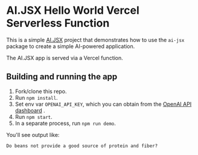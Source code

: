 # AI.JSX Hello World Vercel Serverless Function

This is a simple [AI.JSX](https://ai-jsx.com) project that demonstrates how to use the `ai-jsx`
package to create a simple AI-powered application.

The AI.JSX app is served via a Vercel function.

## Building and running the app

1. Fork/clone this repo.
1. Run `npm install`.
1. Set env var `OPENAI_API_KEY`, which you can obtain from the [OpenAI API dashboard](https://platform.openai.com/account/api-keys) .
1. Run `npm start`.
1. In a separate process, run `npm run demo`.

You'll see output like:
```
Do beans not provide a good source of protein and fiber?
```
